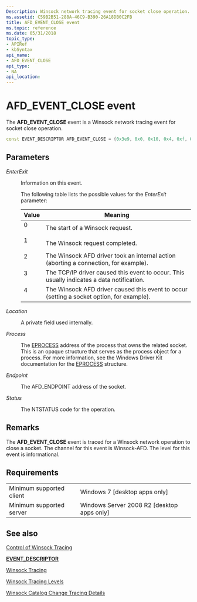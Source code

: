 ```yaml
---
Description: Winsock network tracing event for socket close operation.
ms.assetid: C59B2B51-288A-46C9-B390-26A18DB0C2FB
title: AFD_EVENT_CLOSE event
ms.topic: reference
ms.date: 05/31/2018
topic_type:
- APIRef
- kbSyntax
api_name:
- AFD_EVENT_CLOSE
api_type:
- NA
api_location: 
---
```


# AFD\_EVENT\_CLOSE event

The **AFD\_EVENT\_CLOSE** event is a Winsock network tracing event for socket close operation.


```C++
const EVENT_DESCRIPTOR AFD_EVENT_CLOSE = {0x3e9, 0x0, 0x10, 0x4, 0xf, 0x3e9, 0x8000000000000004};
```



## Parameters

<dl> <dt>

*EnterExit* 
</dt> <dd>

Information on this event.

The following table lists the possible values for the *EnterExit* parameter:



| Value                                                                        | Meaning                                                                                              |
|------------------------------------------------------------------------------|------------------------------------------------------------------------------------------------------|
| <dl> <dt>0</dt> </dl> | The start of a Winsock request.<br/>                                                           |
| <dl> <dt>1</dt> </dl> | The Winsock request completed.<br/>                                                            |
| <dl> <dt>2</dt> </dl> | The Winsock AFD driver took an internal action (aborting a connection, for example).<br/>      |
| <dl> <dt>3</dt> </dl> | The TCP/IP driver caused this event to occur. This usually indicates a data notification.<br/> |
| <dl> <dt>4</dt> </dl> | The Winsock AFD driver caused this event to occur (setting a socket option, for example).<br/> |



 

</dd> <dt>

*Location* 
</dt> <dd>

A private field used internally.

</dd> <dt>

*Process* 
</dt> <dd>

The [EPROCESS](https://msdn.microsoft.com/library/ff544273(VS.85).aspx) address of the process that owns the related socket. This is an opaque structure that serves as the process object for a process. For more information, see the Windows Driver Kit documentation for the [EPROCESS](https://msdn.microsoft.com/library/ff544273(VS.85).aspx) structure.

</dd> <dt>

*Endpoint* 
</dt> <dd>

The AFD\_ENDPOINT address of the socket.

</dd> <dt>

*Status* 
</dt> <dd>

The NTSTATUS code for the operation.

</dd> </dl>

## Remarks

The **AFD\_EVENT\_CLOSE** event is traced for a Winsock network operation to close a socket. The channel for this event is Winsock-AFD. The level for this event is informational.

## Requirements



|                                     |                                                         |
|-------------------------------------|---------------------------------------------------------|
| Minimum supported client<br/> | Windows 7 \[desktop apps only\]<br/>              |
| Minimum supported server<br/> | Windows Server 2008 R2 \[desktop apps only\]<br/> |



## See also

<dl> <dt>

[Control of Winsock Tracing](control-of-winsock-tracing.md)
</dt> <dt>

[**EVENT\_DESCRIPTOR**](https://docs.microsoft.com/windows/desktop/api/evntprov/ns-evntprov-event_descriptor)
</dt> <dt>

[Winsock Tracing](winsock-tracing.md)
</dt> <dt>

[Winsock Tracing Levels](winsock-tracing-levels.md)
</dt> <dt>

[Winsock Catalog Change Tracing Details](winsock-layered-service-provider-tracing-event-details.md)
</dt> </dl>

 

 




